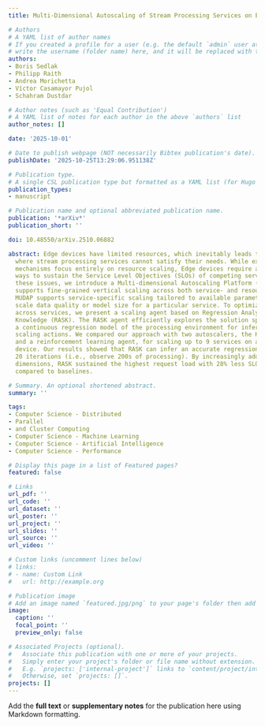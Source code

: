 ```yaml
---
title: Multi-Dimensional Autoscaling of Stream Processing Services on Edge Devices

# Authors
# A YAML list of author names
# If you created a profile for a user (e.g. the default `admin` user at `content/authors/admin/`), 
# write the username (folder name) here, and it will be replaced with their full name and linked to their profile.
authors:
- Boris Sedlak
- Philipp Raith
- Andrea Morichetta
- Víctor Casamayor Pujol
- Schahram Dustdar

# Author notes (such as 'Equal Contribution')
# A YAML list of notes for each author in the above `authors` list
author_notes: []

date: '2025-10-01'

# Date to publish webpage (NOT necessarily Bibtex publication's date).
publishDate: '2025-10-25T13:29:06.951138Z'

# Publication type.
# A single CSL publication type but formatted as a YAML list (for Hugo requirements).
publication_types:
- manuscript

# Publication name and optional abbreviated publication name.
publication: '*arXiv*'
publication_short: ''

doi: 10.48550/arXiv.2510.06882

abstract: Edge devices have limited resources, which inevitably leads to situations
  where stream processing services cannot satisfy their needs. While existing autoscaling
  mechanisms focus entirely on resource scaling, Edge devices require alternative
  ways to sustain the Service Level Objectives (SLOs) of competing services. To address
  these issues, we introduce a Multi-dimensional Autoscaling Platform (MUDAP) that
  supports fine-grained vertical scaling across both service- and resource-level dimensions.
  MUDAP supports service-specific scaling tailored to available parameters, e.g.,
  scale data quality or model size for a particular service. To optimize the execution
  across services, we present a scaling agent based on Regression Analysis of Structural
  Knowledge (RASK). The RASK agent efficiently explores the solution space and learns
  a continuous regression model of the processing environment for inferring optimal
  scaling actions. We compared our approach with two autoscalers, the Kubernetes VPA
  and a reinforcement learning agent, for scaling up to 9 services on a single Edge
  device. Our results showed that RASK can infer an accurate regression model in merely
  20 iterations (i.e., observe 200s of processing). By increasingly adding elasticity
  dimensions, RASK sustained the highest request load with 28% less SLO violations,
  compared to baselines.

# Summary. An optional shortened abstract.
summary: ''

tags:
- Computer Science - Distributed
- Parallel
- and Cluster Computing
- Computer Science - Machine Learning
- Computer Science - Artificial Intelligence
- Computer Science - Performance

# Display this page in a list of Featured pages?
featured: false

# Links
url_pdf: ''
url_code: ''
url_dataset: ''
url_poster: ''
url_project: ''
url_slides: ''
url_source: ''
url_video: ''

# Custom links (uncomment lines below)
# links:
# - name: Custom Link
#   url: http://example.org

# Publication image
# Add an image named `featured.jpg/png` to your page's folder then add a caption below.
image:
  caption: ''
  focal_point: ''
  preview_only: false

# Associated Projects (optional).
#   Associate this publication with one or more of your projects.
#   Simply enter your project's folder or file name without extension.
#   E.g. `projects: ['internal-project']` links to `content/project/internal-project/index.md`.
#   Otherwise, set `projects: []`.
projects: []
---
```


Add the **full text** or **supplementary notes** for the publication here using Markdown formatting.
